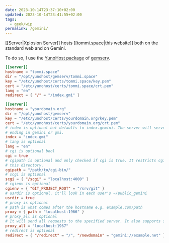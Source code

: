 ```yaml
---
date: 2023-10-14T23:37:10+02:00
updated: 2023-10-14T23:41:55+02:00
tags:
  - geek/wip
permalink: /gemini/
---
```

[[Server|Xplosion Server]] hosts [[tommi.space|this website]] both on the standard web and on Gemini.

To do so, I use the [YunoHost package](https://github.com/YunoHost-Apps/gemserv_ynh 'gemserv YunoHost package source on GitHub') of [gemserv](https://git.sr.ht/~int80h/gemserv 'gemserv repository on sourcehut').

```toml
[[server]]
hostname = "tommi.space"
dir = "/opt/yunohost/gemserv/tommi.space"
key = "/etc/yunohost/certs/tommi.space/key.pem"
cert = "/etc/yunohost/certs/tommi.space/crt.pem"
lang = "en"
redirect = { "/" = "/index.gmi" }
```

```toml
[[server]]
hostname = "yourdomain.org"
dir = "/opt/yunohost/gemserv"
key = "/etc/yunohost/certs/yourdomain.org/key.pem"
cert = "/etc/yunohost/certs/yourdomain.org/crt.pem"
# index is optional but defaults to index.gemini. The server will serve files
# ending in gemini or gmi.
index = "index.gmi"
# lang is optional
lang = "en"
# cgi is optional bool
cgi = true
# cgipath is optional and only checked if cgi is true. It restricts cgi to only
# this directory.
cgipath = "/path/to/cgi-bin/"
# scgi is optional
scgi = { "/scgi" = "localhost:4000" }
# cgienv is optional
cgienv = { "GIT_PROJECT_ROOT" = "/srv/git" }
# usrdir is optional. it'll look in each user's ~/public_gemini
usrdir = true
# proxy is optional
# path is what comes after the hostname e.g. example.com/path
proxy = { path = "localhost:1966" }
# proxy_all is optional
# It will send all requests to the specified server. It also supports streamming.
proxy_all = "localhost:1967"
# redirect is optional
redirect = { "/redirect" = "/", "/newdomain" = "gemini://example.net" }
```